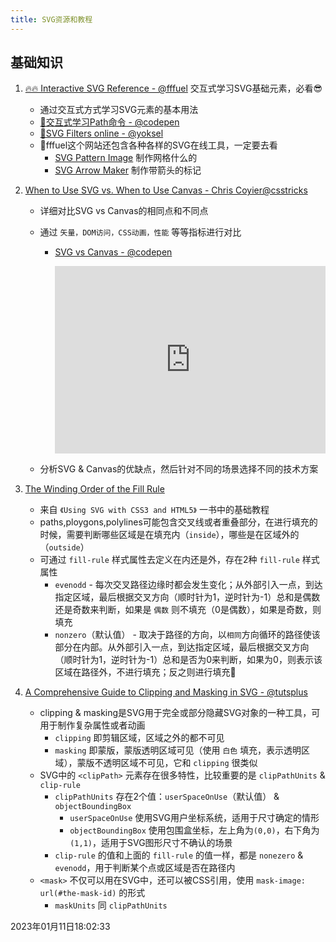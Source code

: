 ```yaml
---
title: SVG资源和教程
---
```




## 基础知识

1. [🔥🔥 Interactive SVG Reference - @fffuel](https://fffuel.co/sssvg/) 交互式学习SVG基础元素，必看😎

   - 通过交互式方式学习SVG元素的基本用法
   - [🔧交互式学习Path命令 - @codepen](https://codepen.io/anthonydugois/pen/mewdyZ)
   - [🔧SVG Filters online - @yoksel](https://yoksel.github.io/svg-filters/#/)
   - 🚀fffuel这个网站还包含各种各样的SVG在线工具，一定要去看
     - [SVG Pattern Image](https://fffuel.co/ooorganize/) 制作网格什么的
     - [SVG Arrow Maker](https://fffuel.co/pppointed/) 制作带箭头的标记

2. [When to Use SVG vs. When to Use Canvas - Chris Coyier@csstricks](https://css-tricks.com/when-to-use-svg-vs-when-to-use-canvas/)

   - 详细对比SVG vs Canvas的相同点和不同点

   - 通过 `矢量，DOM访问，CSS动画，性能` 等等指标进行对比

     - [SVG vs Canvas - @codepen](https://codepen.io/Rumyra/pen/qBBWryJ)

       <iframe height="300" style="width: 100%;" scrolling="no" title="SVG vs Canvas" src="https://codepen.io/Rumyra/embed/qBBWryJ?default-tab=html%2Cresult" frameborder="no" loading="lazy" allowtransparency="true" allowfullscreen="true">
         See the Pen <a href="https://codepen.io/Rumyra/pen/qBBWryJ">
         SVG vs Canvas</a> by Rumyra (<a href="https://codepen.io/Rumyra">@Rumyra</a>)
         on <a href="https://codepen.io">CodePen</a>.
       </iframe>

   - 分析SVG & Canvas的优缺点，然后针对不同的场景选择不同的技术方案

3. [The Winding Order of the Fill Rule](https://oreillymedia.github.io/Using_SVG/extras/ch06-fill-rule.html#:~:text=They%20are%20defined%20as%20the,that%20section%20%E2%80%9Cmore%E2%80%9D%20inside.)

   - 来自 `《Using SVG with CSS3 and HTML5》` 一书中的基础教程
   - paths,ploygons,polylines可能包含交叉线或者重叠部分，在进行填充的时候，需要判断哪些区域是在填充内（`inside`），哪些是在区域外的（`outside`）
   - 可通过 `fill-rule` 样式属性去定义在内还是外，存在2种 `fill-rule` 样式属性
     - `evenodd` - 每次交叉路径边缘时都会发生变化；从外部引入一点，到达指定区域，最后根据交叉方向（顺时针为1，逆时针为-1）总和是偶数还是奇数来判断，如果是 `偶数` 则不填充（0是偶数），如果是奇数，则填充
     - `nonzero`（默认值） - 取决于路径的方向，以`相同`方向循环的路径使该部分在内部。从外部引入一点，到达指定区域，最后根据交叉方向（顺时针为1，逆时针为-1）总和是否为0来判断，如果为0，则表示该区域在路径外，不进行填充；反之则进行填充🚀

4. [A Comprehensive Guide to Clipping and Masking in SVG - @tutsplus](https://webdesign.tutsplus.com/tutorials/a-comprehensive-guide-to-clipping-and-masking-in-svg--cms-30380) 

   - clipping & masking是SVG用于完全或部分隐藏SVG对象的一种工具，可用于制作复杂属性或者动画
     - `clipping` 即剪辑区域，区域之外的都不可见
     - `masking` 即蒙版，蒙版透明区域可见（使用 `白色` 填充，表示透明区域），蒙版不透明区域不可见，它和 `clipping` 很类似
   - SVG中的 `<clipPath>` 元素存在很多特性，比较重要的是 `clipPathUnits` & `clip-rule`
     - `clipPathUnits` 存在2个值：`userSpaceOnUse`（默认值） & `objectBoundingBox`
       - `userSpaceOnUse` 使用SVG用户坐标系统，适用于尺寸确定的情形
       - `objectBoundingBox` 使用包围盒坐标，左上角为`(0,0)`，右下角为`(1,1)`，适用于SVG图形尺寸不确认的场景
     - `clip-rule` 的值和上面的 `fill-rule` 的值一样，都是 `nonezero` & `evenodd`，用于判断某个点或区域是否在路径内
   - `<mask>` 不仅可以用在SVG中，还可以被CSS引用，使用 `mask-image: url(#the-mask-id)` 的形式
     - `maskUnits` 同 `clipPathUnits`





2023年01月11日18:02:33

